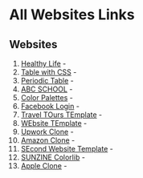 # All Websites Links

## Websites

1. [Healthy Life](https://healthy-life-199112.netlify.app/) -  
2. [Table with CSS](https://table-with-css-199112.netlify.app/) - 
3. [Periodic Table](https://www.example7.com) - 
4. [ABC SCHOOL](https://abc-school.netlify.app/) -  
5. [Color Palettes](https://color-palettes-199112.netlify.app/) - 
6. [Facebook Login](https://facebook-clone-199112.netlify.app/) - 
7. [Travel TOurs TEmplate](https://travel-tours-199112.netlify.app/) -  
8. [WEbsite TEmplate](https://website-template-199112.netlify.app/) -  
9. [Upwork Clone](https://upwork-clone-199112.netlify.app/) -  
10. [Amazon Clone](https://amazon-clone-199112.netlify.app/) -  
11. [SEcond Website Template](https://second-website-template-199112.netlify.app/) -  
12. [SUNZINE Colorlib](https://sunzine-199112.netlify.app/) - 
12. [Apple Clone](https://apple-clone-199112.netlify.app/) -  
